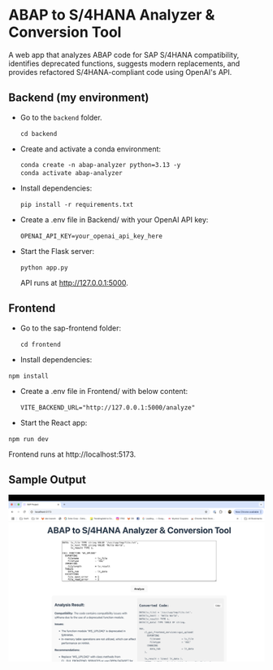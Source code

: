 # ABAP to S/4HANA Analyzer & Conversion Tool

A web app that analyzes ABAP code for SAP S/4HANA compatibility, identifies deprecated functions, suggests modern replacements, and provides refactored S/4HANA-compliant code using OpenAI's API.

## Backend (my environment)

- Go to the `backend` folder.

  `cd backend`

- Create and activate a conda environment:

  ```
  conda create -n abap-analyzer python=3.13 -y
  conda activate abap-analyzer
  ```

- Install dependencies:

  `pip install -r requirements.txt`

- Create a .env file in Backend/ with your OpenAI API key:

  `OPENAI_API_KEY=your_openai_api_key_here`

- Start the Flask server:

  `python app.py`

  API runs at http://127.0.0.1:5000.

## Frontend

- Go to the sap-frontend folder:

  `cd frontend`

- Install dependencies:

`npm install`

- Create a .env file in Frontend/ with below content:

  `VITE_BACKEND_URL="http://127.0.0.1:5000/analyze"`

- Start the React app:

`npm run dev`

Frontend runs at http://localhost:5173.

## Sample Output

![alt text](image.png)
